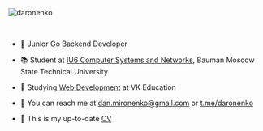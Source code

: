 ![daronenko](https://komarev.com/ghpvc/?username=daronenko&color=blue&abbreviated=true&style=flat)

<br>

* 🚀 Junior Go Backend Developer

* 📚 Student at [IU6 Computer Systems and Networks](https://mirror.bmstu.ru/chair/komputernye-sistemy-i-seti), Bauman Moscow State Technical University

* 📘 Studying [Web Development](https://education.vk.company/program/kurs-sozdanie-saytov-web-razrabotka) at VK Education

* 💬 You can reach me at [dan.mironenko@gmail.com](mailto:dan.mironenko@gmail.com) or [t.me/daronenko](https://t.me/daronenko)

* 📝 This is my up-to-date [CV](https://daronenko.github.io/cv/ru.pdf)
